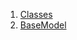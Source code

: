 

1. [Classes](file-___home_harshil_Desktop_open-source_palisadoes_talawa_lib_view_model_base_view_model/#classes)
2. [BaseModel](file-___home_harshil_Desktop_open-source_palisadoes_talawa_lib_view_model_base_view_model/BaseModel-class.html)
